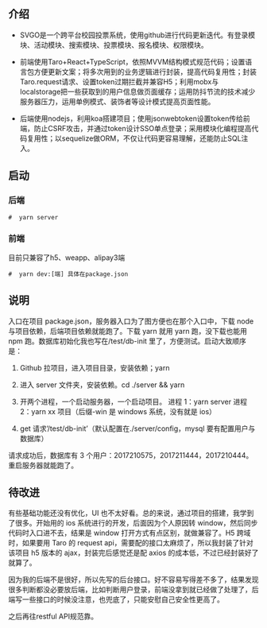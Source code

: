 ## 介绍

- SVGO是一个跨平台校园投票系统，使用github进行代码更新迭代。有登录模块、活动模块、搜索模块、投票模块、报名模块、权限模块。

- 前端使用Taro+React+TypeScript，依照MVVM结构模式规范代码；设置语言包方便更新文案；将多次用到的业务逻辑进行封装，提高代码复用性；封装Taro.request请求、设置token过期拦截并兼容H5；利用mobx与localstorage把一些获取到的用户信息做页面缓存；运用防抖节流的技术减少服务器压力，运用单例模式、装饰者等设计模式提高页面性能。

- 后端使用nodejs，利用koa搭建项目；使用jsonwebtoken设置token传给前端，防止CSRF攻击，并通过token设计SSO单点登录；采用模块化编程提高代码复用性；以sequelize做ORM，不仅让代码更容易理解，还能防止SQL注入。

## 启动

### 后端

```
#  yarn server
```

### 前端

目前只兼容了h5、weapp、alipay3端

```
#  yarn dev:[端] 具体在package.json
```

## 说明

入口在项目 package.json，服务器入口为了图方便也在那个入口中，下载 node 与项目依赖，后端项目依赖就能跑了。下载 yarn 就用 yarn 跑，没下载也能用 npm 跑。数据库初始化我也写在/test/db-init 里了，方便测试。启动大致顺序是：

1. Github 拉项目，进入项目目录，安装依赖；yarn

2. 进入 server 文件夹，安装依赖。cd ./server && yarn

3. 开两个进程，一个启动服务器，一个启动项目。
   进程 1：yarn server
   进程 2：yarn xx 项目（后缀-win 是 windows 系统，没有就是 ios）

4. get 请求’/test/db-init’（默认配置在./server/config，mysql 要有配置用户与数据库）

   

请求成功后，数据库有 3 个用户：2017210575，2017211444，2017210444。重启服务器就能跑了。



## 待改进

有些基础功能还没有优化，UI 也不太好看。总的来说，通过项目的搭建，我学到了很多。开始用的 ios 系统进行的开发，后面因为个人原因转 window，然后同步代码时入口进不去，结果是 window 打开方式有点区别，就做兼容了。H5 跨域时，如果要用 Taro 的 request api，需要配的接口太麻烦了，所以我封装了针对该项目 h5 版本的 ajax，封装完后感觉还是配 axios 的成本低，不过已经封装好了就算了。

因为我的后端不是很好，所以先写的后台接口。好不容易写得差不多了，结果发现很多判断都没必要放后端，比如判断用户登录，前端没拿到就已经做了处理了，后端写一些接口的时候没注意，也兜底了，只能安慰自己安全性更高了。

之后再往restful API规范靠。
